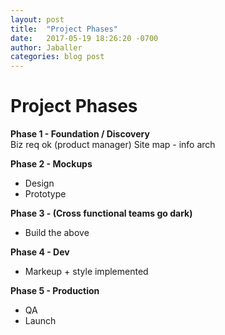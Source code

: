 ```yaml
---
layout: post
title:  "Project Phases"
date:   2017-05-19 18:26:20 -0700
author: Jaballer
categories: blog post
---
```


# Project Phases

**Phase 1 - Foundation / Discovery**  
Biz req ok (product manager)
Site map - info arch

**Phase 2 - Mockups**  
- Design
- Prototype

**Phase 3 - (Cross functional teams go dark)**  
- Build the above

**Phase 4 - Dev**  
- Markeup + style implemented

**Phase 5 - Production**  
- QA
- Launch